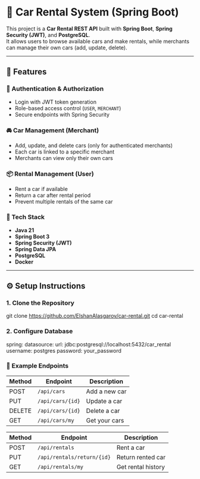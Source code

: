 # 🚗 Car Rental System (Spring Boot)

This project is a **Car Rental REST API** built with **Spring Boot**, **Spring Security (JWT)**, and **PostgreSQL**.  
It allows users to browse available cars and make rentals, while merchants can manage their own cars (add, update, delete).

---

## 🧩 Features

### 🔐 Authentication & Authorization
- Login with JWT token generation
- Role-based access control (`USER`, `MERCHANT`)
- Secure endpoints with Spring Security

### 🚘 Car Management (Merchant)
- Add, update, and delete cars (only for authenticated merchants)
- Each car is linked to a specific merchant
- Merchants can view only their own cars

### 📦 Rental Management (User)
- Rent a car if available
- Return a car after rental period
- Prevent multiple rentals of the same car

### 🧰 Tech Stack
- **Java 21**
- **Spring Boot 3**
- **Spring Security (JWT)**
- **Spring Data JPA**
- **PostgreSQL**
- **Docker**
  
---

## ⚙️ Setup Instructions

### 1. Clone the Repository

git clone https://github.com/ElshanAlasgarov/car-rental.git
cd car-rental 


### 2. Configure Database

spring:
  datasource:
    url: jdbc:postgresql://localhost:5432/car_rental
    username: postgres
    password: your_password

### 🧠 Example Endpoints

| Method | Endpoint         | Description   |
| ------ | ---------------- | ------------- |
| POST   | `/api/cars`      | Add a new car |
| PUT    | `/api/cars/{id}` | Update a car  |
| DELETE | `/api/cars/{id}` | Delete a car  |
| GET    | `/api/cars/my`   | Get your cars |

| Method | Endpoint                   | Description        |
| ------ | -------------------------- | ------------------ |
| POST   | `/api/rentals`             | Rent a car         |
| PUT    | `/api/rentals/return/{id}` | Return rented car  |
| GET    | `/api/rentals/my`          | Get rental history |


